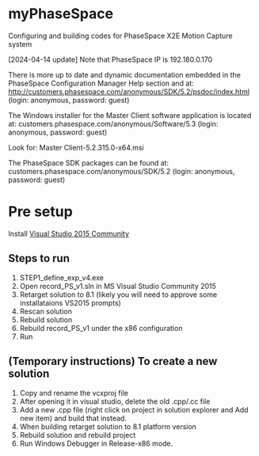 # myPhaseSpace
Configuring and building codes for PhaseSpace X2E Motion Capture system

[2024-04-14 update] Note that PhaseSpace IP is 192.180.0.170

There is more up to date and dynamic documentation embedded in the PhaseSpace Configuration Manager Help section and at: 
http://customers.phasespace.com/anonymous/SDK/5.2/psdoc/index.html (login: anonymous, password: guest) 

The Windows installer for the Master Client software application is located at: 
customers.phasespace.com/anonymous/Software/5.3    (login: anonymous, password: guest) 

Look for: Master Client-5.2.315.0-x64.msi 

The PhaseSpace SDK packages can be found at: 
customers.phasespace.com/anonymous/SDK/5.2    (login: anonymous, password: guest) 


# Pre setup
Install [Visual Studio 2015 Community](http://download.microsoft.com/download/b/e/d/bedddfc4-55f4-4748-90a8-ffe38a40e89f/vs2015.3.com_enu.iso)

## Steps to run
1. STEP1_define_exp_v4.exe
2. Open record_PS_v1.sln in MS Visual Studio Community 2015
3. Retarget solution to 8.1 (likely you will need to approve some installataions VS2015 prompts)
4. Rescan solution
5. Rebuild solution
6. Rebuild record_PS_v1 under the x86 configuration
7. Run

## (Temporary instructions) To create a new solution
1. Copy and rename the vcxproj file
2. After opening it in visual studio, delete the old .cpp/.cc file
4. Add a new .cpp file (right click on project in solution explorer and Add new item) and build that instead.
5. When building retarget solution to 8.1 platform version
6. Rebuild solution and rebuild project
7. Run Windows Debugger in Release-x86 mode.
